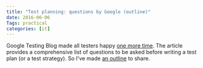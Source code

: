 ```yaml
---
title: "Test planning: questions by Google (outline)"
date: 2016-06-06
Tags: practical
categories: [it]
---
```


Google Testing Blog made all testers happy [one more time](http://googletesting.blogspot.com/2016/06/the-inquiry-method-for-test-planning.html). The article provides a comprehensive list of questions to be asked before writing a test plan (or a test strategy). So I've made [an outline](https://www.mindomo.com/outline/8d87278fd21f4c1a8f0ab413c2596f1e) to share.

